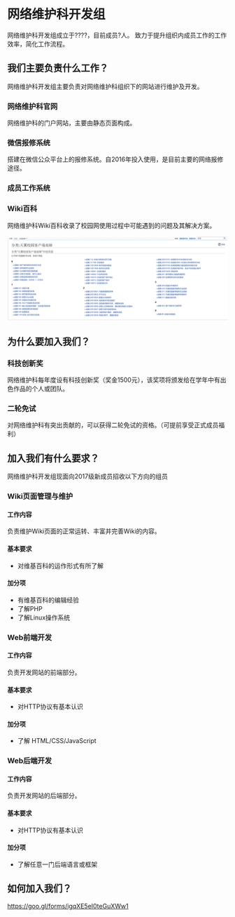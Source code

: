 # 网络维护科开发组
网络维护科开发组成立于????，目前成员?人。
致力于提升组织内成员工作的工作效率，简化工作流程。

## 我们主要负责什么工作？
网络维护科开发组主要负责对网络维护科组织下的网站进行维护及开发。

### 网络维护科官网
网络维护科的门户网站，主要由静态页面构成。

### 微信报修系统
搭建在微信公众平台上的报修系统。自2016年投入使用，是目前主要的网络报修途径。

### 成员工作系统


### Wiki百科
网络维护科Wiki百科收录了校园网使用过程中可能遇到的问题及其解决方案。

![Wiki Screenshots](imgs/wiki.png)


## 为什么要加入我们？

### 科技创新奖
网络维护科每年度设有科技创新奖（奖金1500元），该奖项将颁发给在学年中有出色作品的个人或团队。

### 二轮免试
对网络维护科有突出贡献的，可以获得二轮免试的资格。（可提前享受正式成员福利）

## 加入我们有什么要求？
网络维护科开发组现面向2017级新成员招收以下方向的组员

### Wiki页面管理与维护

#### 工作内容
负责维护Wiki页面的正常运转、丰富并完善Wiki的内容。

#### 基本要求
- 对维基百科的运作形式有所了解

#### 加分项
- 有维基百科的编辑经验
- 了解PHP
- 了解Linux操作系统

### Web前端开发

#### 工作内容
负责开发网站的前端部分。

#### 基本要求
- 对HTTP协议有基本认识

#### 加分项
- 了解 HTML/CSS/JavaScript

### Web后端开发

#### 工作内容
负责开发网站的后端部分。

#### 基本要求
- 对HTTP协议有基本认识

#### 加分项
- 了解任意一门后端语言或框架

## 如何加入我们？
https://goo.gl/forms/igqXE5eI0teGuXWw1


